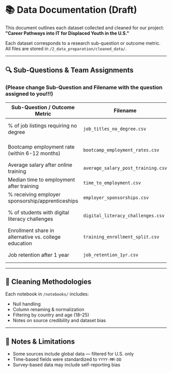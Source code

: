 # 📚 Data Documentation (Draft)

This document outlines each dataset collected and cleaned for our project:  
**"Career Pathways into IT for Displaced Youth in the U.S."**

Each dataset corresponds to a research sub-question or outcome metric.  
All files are stored in `/2_data_preparation/cleaned_data/`.

---

## 🔍 Sub-Questions & Team Assignments

### (Please change Sub-Question and Filename with the question assigned to you!!!)

| Sub-Question / Outcome Metric                          | Filename                         | Assigned Member   | Source|
|--------------------------------------------------------|----------------------------------|----------------------------|----------------------------------------------|
| % of job listings requiring no degree                  | `job_titles_no_degree.csv`       | Nelson Fodjo Kamdoum       | [Indeed API](link) or scraped CSV            |
| Bootcamp employment rate (within 6-12 months)          | `bootcamp_employment_rates.csv`  | Khadija al Ramlawi | [CourseReport](link) or bootcamp survey data|
| Average salary after online training                   | `average_salary_post_training.csv`| Sara Şahin        | [PayScale or Glassdoor](link)|
| Median time to employment after training               | `time_to_employment.csv`         | Shayma Mohamed             | [LinkedIn reports](link)                     |
| % receiving employer sponsorship/apprenticeships       | `employer_sponsorships.csv`      | Olubusayo Solola           | [Workforce Dev Study](link)                  |
| % of students with digital literacy challenges         | `digital_literacy_challenges.csv`| Yevheniia Rudenko          | [UNHCR EdTech Report](link)                  |
| Enrollment share in alternative vs. college education  | `training_enrollment_split.csv`  | Niloufar Ahmadi            | [National Education Survey](link)            |
| Job retention after 1 year                             | `job_retention_1yr.csv`          | Yuri Spizhovyi             | [TechHire Data](link)                        |

---

## 🧼 Cleaning Methodologies

Each notebook in `/notebooks/` includes:

- Null handling
- Column renaming & normalization
- Filtering by country and age (18–25)
- Notes on source credibility and dataset bias

---

## 🧩 Notes & Limitations

- Some sources include global data — filtered for U.S. only
- Time-based fields were standardized to `YYYY-MM-DD`
- Survey-based data may include self-reporting bias
